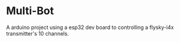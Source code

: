# Multi-Bot
A arduino project using a esp32 dev board to controlling a flysky-i4x transmitter's 10 channels.
